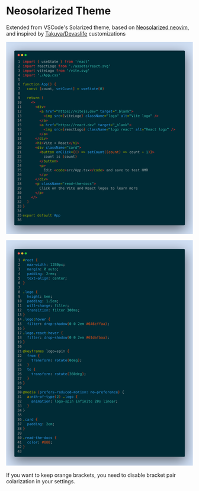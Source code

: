 # Neosolarized Theme

Extended from VSCode's Solarized theme, based on [Neosolarized neovim](https://github.com/svrana/neosolarized.nvim), and inspired by [Takuya/Devaslife](https://www.craftz.dog/) customizations

![react code sample](/assets/react.png)

![css code sample](/assets/css.png)

If you want to keep orange brackets, you need to disable bracket pair colarization in your settings.